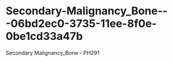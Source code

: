 # Secondary-Malignancy_Bone---06bd2ec0-3735-11ee-8f0e-0be1cd33a47b
Secondary Malignancy_Bone - PH291
